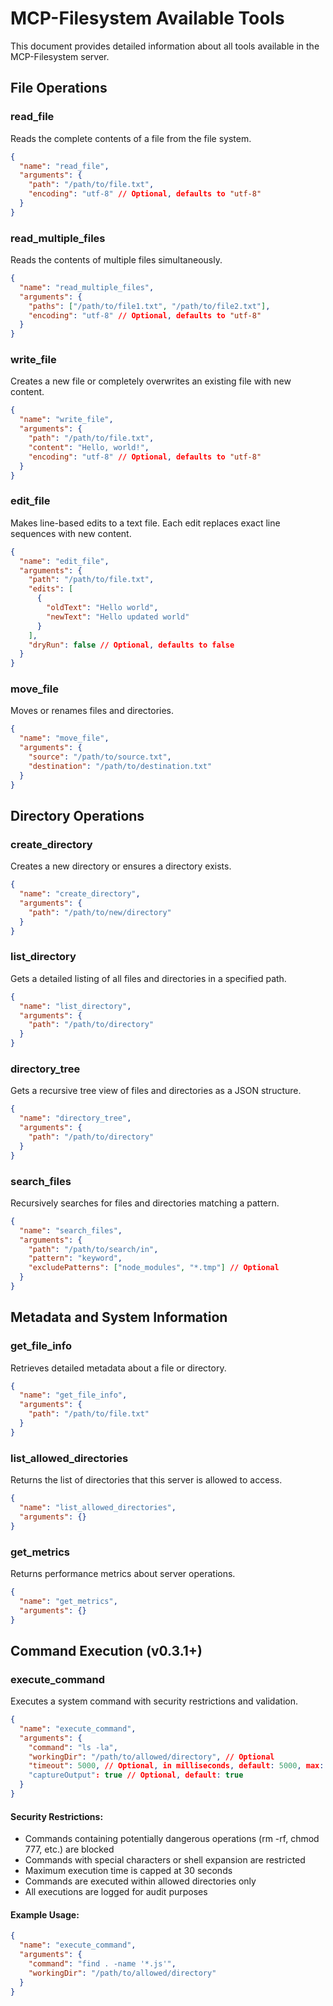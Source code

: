 # MCP-Filesystem Available Tools

This document provides detailed information about all tools available in the MCP-Filesystem server.

## File Operations

### read_file

Reads the complete contents of a file from the file system.

```json
{
  "name": "read_file",
  "arguments": {
    "path": "/path/to/file.txt",
    "encoding": "utf-8" // Optional, defaults to "utf-8"
  }
}
```

### read_multiple_files

Reads the contents of multiple files simultaneously.

```json
{
  "name": "read_multiple_files",
  "arguments": {
    "paths": ["/path/to/file1.txt", "/path/to/file2.txt"],
    "encoding": "utf-8" // Optional, defaults to "utf-8"
  }
}
```

### write_file

Creates a new file or completely overwrites an existing file with new content.

```json
{
  "name": "write_file",
  "arguments": {
    "path": "/path/to/file.txt",
    "content": "Hello, world!",
    "encoding": "utf-8" // Optional, defaults to "utf-8"
  }
}
```

### edit_file

Makes line-based edits to a text file. Each edit replaces exact line sequences with new content.

```json
{
  "name": "edit_file",
  "arguments": {
    "path": "/path/to/file.txt",
    "edits": [
      {
        "oldText": "Hello world",
        "newText": "Hello updated world"
      }
    ],
    "dryRun": false // Optional, defaults to false
  }
}
```

### move_file

Moves or renames files and directories.

```json
{
  "name": "move_file",
  "arguments": {
    "source": "/path/to/source.txt",
    "destination": "/path/to/destination.txt"
  }
}
```

## Directory Operations

### create_directory

Creates a new directory or ensures a directory exists.

```json
{
  "name": "create_directory",
  "arguments": {
    "path": "/path/to/new/directory"
  }
}
```

### list_directory

Gets a detailed listing of all files and directories in a specified path.

```json
{
  "name": "list_directory",
  "arguments": {
    "path": "/path/to/directory"
  }
}
```

### directory_tree

Gets a recursive tree view of files and directories as a JSON structure.

```json
{
  "name": "directory_tree",
  "arguments": {
    "path": "/path/to/directory"
  }
}
```

### search_files

Recursively searches for files and directories matching a pattern.

```json
{
  "name": "search_files",
  "arguments": {
    "path": "/path/to/search/in",
    "pattern": "keyword",
    "excludePatterns": ["node_modules", "*.tmp"] // Optional
  }
}
```

## Metadata and System Information

### get_file_info

Retrieves detailed metadata about a file or directory.

```json
{
  "name": "get_file_info",
  "arguments": {
    "path": "/path/to/file.txt"
  }
}
```

### list_allowed_directories

Returns the list of directories that this server is allowed to access.

```json
{
  "name": "list_allowed_directories",
  "arguments": {}
}
```

### get_metrics

Returns performance metrics about server operations.

```json
{
  "name": "get_metrics",
  "arguments": {}
}
```

## Command Execution (v0.3.1+)

### execute_command

Executes a system command with security restrictions and validation.

```json
{
  "name": "execute_command",
  "arguments": {
    "command": "ls -la",
    "workingDir": "/path/to/allowed/directory", // Optional
    "timeout": 5000, // Optional, in milliseconds, default: 5000, max: 30000
    "captureOutput": true // Optional, default: true
  }
}
```

#### Security Restrictions:

- Commands containing potentially dangerous operations (rm -rf, chmod 777, etc.) are blocked
- Commands with special characters or shell expansion are restricted
- Maximum execution time is capped at 30 seconds
- Commands are executed within allowed directories only
- All executions are logged for audit purposes

#### Example Usage:

```json
{
  "name": "execute_command",
  "arguments": {
    "command": "find . -name '*.js'",
    "workingDir": "/path/to/allowed/directory"
  }
}
```
